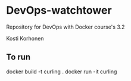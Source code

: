 # DevOps-watchtower
Repository for DevOps with Docker course's 3.2

Kosti Korhonen

## To run


docker build -t curling .
docker run -it curling